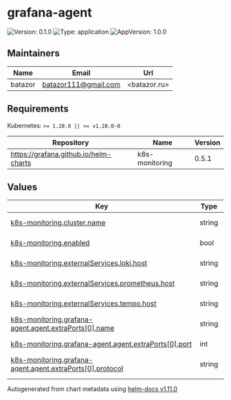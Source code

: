 # grafana-agent

![Version: 0.1.0](https://img.shields.io/badge/Version-0.1.0-informational?style=flat-square) ![Type: application](https://img.shields.io/badge/Type-application-informational?style=flat-square) ![AppVersion: 1.0.0](https://img.shields.io/badge/AppVersion-1.0.0-informational?style=flat-square)

## Maintainers

| Name | Email | Url |
| ---- | ------ | --- |
| batazor | <batazor111@gmail.com> | <batazor.ru> |

## Requirements

Kubernetes: `>= 1.28.0 || >= v1.28.0-0`

| Repository | Name | Version |
|------------|------|---------|
| https://grafana.github.io/helm-charts | k8s-monitoring | 0.5.1 |

## Values

<table height="400px" >
	<thead>
		<th>Key</th>
		<th>Type</th>
		<th>Default</th>
		<th>Description</th>
	</thead>
	<tbody>
		<tr>
			<td id="k8s-monitoring--cluster--name"><a href="./values.yaml#L12">k8s-monitoring.cluster.name</a></td>
			<td>
string
</td>
			<td>
				<div style="max-width: 300px;">
<pre lang="json">
"ShortLink"
</pre>
</div>
			</td>
			<td></td>
		</tr>
		<tr>
			<td id="k8s-monitoring--enabled"><a href="./values.yaml#L6">k8s-monitoring.enabled</a></td>
			<td>
bool
</td>
			<td>
				<div style="max-width: 300px;">
<pre lang="json">
true
</pre>
</div>
			</td>
			<td></td>
		</tr>
		<tr>
			<td id="k8s-monitoring--externalServices--loki--host"><a href="./values.yaml#L17">k8s-monitoring.externalServices.loki.host</a></td>
			<td>
string
</td>
			<td>
				<div style="max-width: 300px;">
<pre lang="json">
"https://logs-prod-012.grafana.net"
</pre>
</div>
			</td>
			<td></td>
		</tr>
		<tr>
			<td id="k8s-monitoring--externalServices--prometheus--host"><a href="./values.yaml#L15">k8s-monitoring.externalServices.prometheus.host</a></td>
			<td>
string
</td>
			<td>
				<div style="max-width: 300px;">
<pre lang="json">
"https://prometheus-prod-24-prod-eu-west-2.grafana.net"
</pre>
</div>
			</td>
			<td></td>
		</tr>
		<tr>
			<td id="k8s-monitoring--externalServices--tempo--host"><a href="./values.yaml#L19">k8s-monitoring.externalServices.tempo.host</a></td>
			<td>
string
</td>
			<td>
				<div style="max-width: 300px;">
<pre lang="json">
"https://tempo-prod-10-prod-eu-west-2.grafana.net:443"
</pre>
</div>
			</td>
			<td></td>
		</tr>
		<tr>
			<td id="k8s-monitoring--grafana-agent--agent--extraPorts[0]--name"><a href="./values.yaml#L32">k8s-monitoring.grafana-agent.agent.extraPorts[0].name</a></td>
			<td>
string
</td>
			<td>
				<div style="max-width: 300px;">
<pre lang="json">
"otlp-grpc"
</pre>
</div>
			</td>
			<td></td>
		</tr>
		<tr>
			<td id="k8s-monitoring--grafana-agent--agent--extraPorts[0]--port"><a href="./values.yaml#L33">k8s-monitoring.grafana-agent.agent.extraPorts[0].port</a></td>
			<td>
int
</td>
			<td>
				<div style="max-width: 300px;">
<pre lang="json">
4317
</pre>
</div>
			</td>
			<td></td>
		</tr>
		<tr>
			<td id="k8s-monitoring--grafana-agent--agent--extraPorts[0]--protocol"><a href="./values.yaml#L35">k8s-monitoring.grafana-agent.agent.extraPorts[0].protocol</a></td>
			<td>
string
</td>
			<td>
				<div style="max-width: 300px;">
<pre lang="json">
"TCP"
</pre>
</div>
			</td>
			<td></td>
		</tr>
		<tr>
			<td id="k8s-monitoring--grafana-agent--agent--extraPorts[0]--targetPort"><a href="./values.yaml#L34">k8s-monitoring.grafana-agent.agent.extraPorts[0].targetPort</a></td>
			<td>
int
</td>
			<td>
				<div style="max-width: 300px;">
<pre lang="json">
4317
</pre>
</div>
			</td>
			<td></td>
		</tr>
		<tr>
			<td id="k8s-monitoring--grafana-agent--agent--extraPorts[1]--name"><a href="./values.yaml#L36">k8s-monitoring.grafana-agent.agent.extraPorts[1].name</a></td>
			<td>
string
</td>
			<td>
				<div style="max-width: 300px;">
<pre lang="json">
"otlp-http"
</pre>
</div>
			</td>
			<td></td>
		</tr>
		<tr>
			<td id="k8s-monitoring--grafana-agent--agent--extraPorts[1]--port"><a href="./values.yaml#L37">k8s-monitoring.grafana-agent.agent.extraPorts[1].port</a></td>
			<td>
int
</td>
			<td>
				<div style="max-width: 300px;">
<pre lang="json">
4318
</pre>
</div>
			</td>
			<td></td>
		</tr>
		<tr>
			<td id="k8s-monitoring--grafana-agent--agent--extraPorts[1]--protocol"><a href="./values.yaml#L39">k8s-monitoring.grafana-agent.agent.extraPorts[1].protocol</a></td>
			<td>
string
</td>
			<td>
				<div style="max-width: 300px;">
<pre lang="json">
"TCP"
</pre>
</div>
			</td>
			<td></td>
		</tr>
		<tr>
			<td id="k8s-monitoring--grafana-agent--agent--extraPorts[1]--targetPort"><a href="./values.yaml#L38">k8s-monitoring.grafana-agent.agent.extraPorts[1].targetPort</a></td>
			<td>
int
</td>
			<td>
				<div style="max-width: 300px;">
<pre lang="json">
4318
</pre>
</div>
			</td>
			<td></td>
		</tr>
		<tr>
			<td id="k8s-monitoring--grafana-agent--agent--extraPorts[2]--name"><a href="./values.yaml#L40">k8s-monitoring.grafana-agent.agent.extraPorts[2].name</a></td>
			<td>
string
</td>
			<td>
				<div style="max-width: 300px;">
<pre lang="json">
"zipkin"
</pre>
</div>
			</td>
			<td></td>
		</tr>
		<tr>
			<td id="k8s-monitoring--grafana-agent--agent--extraPorts[2]--port"><a href="./values.yaml#L41">k8s-monitoring.grafana-agent.agent.extraPorts[2].port</a></td>
			<td>
int
</td>
			<td>
				<div style="max-width: 300px;">
<pre lang="json">
9411
</pre>
</div>
			</td>
			<td></td>
		</tr>
		<tr>
			<td id="k8s-monitoring--grafana-agent--agent--extraPorts[2]--protocol"><a href="./values.yaml#L43">k8s-monitoring.grafana-agent.agent.extraPorts[2].protocol</a></td>
			<td>
string
</td>
			<td>
				<div style="max-width: 300px;">
<pre lang="json">
"TCP"
</pre>
</div>
			</td>
			<td></td>
		</tr>
		<tr>
			<td id="k8s-monitoring--grafana-agent--agent--extraPorts[2]--targetPort"><a href="./values.yaml#L42">k8s-monitoring.grafana-agent.agent.extraPorts[2].targetPort</a></td>
			<td>
int
</td>
			<td>
				<div style="max-width: 300px;">
<pre lang="json">
9411
</pre>
</div>
			</td>
			<td></td>
		</tr>
		<tr>
			<td id="k8s-monitoring--opencost--opencost--exporter--defaultClusterId"><a href="./values.yaml#L23">k8s-monitoring.opencost.opencost.exporter.defaultClusterId</a></td>
			<td>
string
</td>
			<td>
				<div style="max-width: 300px;">
<pre lang="json">
"ShortLink"
</pre>
</div>
			</td>
			<td></td>
		</tr>
		<tr>
			<td id="k8s-monitoring--opencost--opencost--prometheus--external--url"><a href="./values.yaml#L26">k8s-monitoring.opencost.opencost.prometheus.external.url</a></td>
			<td>
string
</td>
			<td>
				<div style="max-width: 300px;">
<pre lang="json">
"https://prometheus-prod-24-prod-eu-west-2.grafana.net/api/prom"
</pre>
</div>
			</td>
			<td></td>
		</tr>
		<tr>
			<td id="k8s-monitoring--prometheus-operator-crds--enabled"><a href="./values.yaml#L9">k8s-monitoring.prometheus-operator-crds.enabled</a></td>
			<td>
bool
</td>
			<td>
				<div style="max-width: 300px;">
<pre lang="json">
false
</pre>
</div>
			</td>
			<td></td>
		</tr>
		<tr>
			<td id="k8s-monitoring--traces--enabled"><a href="./values.yaml#L28">k8s-monitoring.traces.enabled</a></td>
			<td>
bool
</td>
			<td>
				<div style="max-width: 300px;">
<pre lang="json">
true
</pre>
</div>
			</td>
			<td></td>
		</tr>
	</tbody>
</table>

----------------------------------------------
Autogenerated from chart metadata using [helm-docs v1.11.0](https://github.com/norwoodj/helm-docs/releases/v1.11.0)
